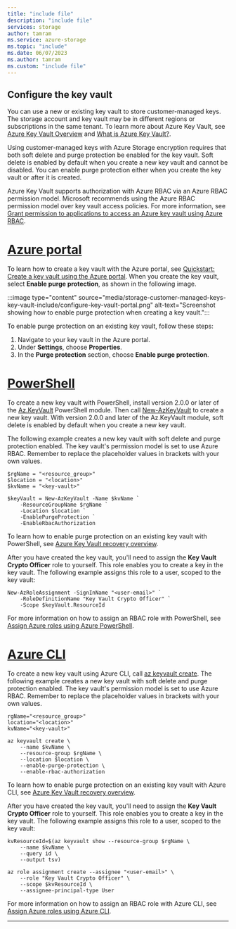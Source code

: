 ```yaml
---
title: "include file"
description: "include file"
services: storage
author: tamram
ms.service: azure-storage
ms.topic: "include"
ms.date: 06/07/2023
ms.author: tamram
ms.custom: "include file"
---
```


## Configure the key vault

You can use a new or existing key vault to store customer-managed keys. The storage account and key vault may be in different regions or subscriptions in the same tenant. To learn more about Azure Key Vault, see [Azure Key Vault Overview](../articles/key-vault/general/overview.md) and [What is Azure Key Vault?](../articles/key-vault/general/basic-concepts.md).

Using customer-managed keys with Azure Storage encryption requires that both soft delete and purge protection be enabled for the key vault. Soft delete is enabled by default when you create a new key vault and cannot be disabled. You can enable purge protection either when you create the key vault or after it is created.

Azure Key Vault supports authorization with Azure RBAC via an Azure RBAC permission model. Microsoft recommends using the Azure RBAC permission model over key vault access policies. For more information, see [Grant permission to applications to access an Azure key vault using Azure RBAC](../articles/key-vault/general/rbac-guide.md).

# [Azure portal](#tab/azure-portal)

To learn how to create a key vault with the Azure portal, see [Quickstart: Create a key vault using the Azure portal](../articles/key-vault/general/quick-create-portal.md). When you create the key vault, select **Enable purge protection**, as shown in the following image.

:::image type="content" source="media/storage-customer-managed-keys-key-vault-include/configure-key-vault-portal.png" alt-text="Screenshot showing how to enable purge protection when creating a key vault.":::

To enable purge protection on an existing key vault, follow these steps:

1. Navigate to your key vault in the Azure portal.
1. Under **Settings**, choose **Properties**.
1. In the **Purge protection** section, choose **Enable purge protection**.

# [PowerShell](#tab/azure-powershell)

To create a new key vault with PowerShell, install version 2.0.0 or later of the [Az.KeyVault](https://www.powershellgallery.com/packages/Az.KeyVault/2.0.0) PowerShell module. Then call [New-AzKeyVault](/powershell/module/az.keyvault/new-azkeyvault) to create a new key vault. With version 2.0.0 and later of the Az.KeyVault module, soft delete is enabled by default when you create a new key vault.

The following example creates a new key vault with soft delete and purge protection enabled. The key vault's permission model is set to use Azure RBAC. Remember to replace the placeholder values in brackets with your own values.

```azurepowershell
$rgName = "<resource_group>"
$location = "<location>"
$kvName = "<key-vault>"

$keyVault = New-AzKeyVault -Name $kvName `
    -ResourceGroupName $rgName `
    -Location $location `
    -EnablePurgeProtection `
    -EnableRbacAuthorization
```

To learn how to enable purge protection on an existing key vault with PowerShell, see [Azure Key Vault recovery overview](../articles/key-vault/general/key-vault-recovery.md?tabs=azure-powershell).

After you have created the key vault, you'll need to assign the **Key Vault Crypto Officer** role to yourself. This role enables you to create a key in the key vault. The following example assigns this role to a user, scoped to the key vault:

```azurepowershell
New-AzRoleAssignment -SignInName "<user-email>" `
    -RoleDefinitionName "Key Vault Crypto Officer" `
    -Scope $keyVault.ResourceId
```

For more information on how to assign an RBAC role with PowerShell, see [Assign Azure roles using Azure PowerShell](../articles/role-based-access-control/role-assignments-powershell.md).

# [Azure CLI](#tab/azure-cli)

To create a new key vault using Azure CLI, call [az keyvault create](/cli/azure/keyvault#az-keyvault-create). The following example creates a new key vault with soft delete and purge protection enabled. The key vault's permission model is set to use Azure RBAC. Remember to replace the placeholder values in brackets with your own values.

```azurecli
rgName="<resource_group>"
location="<location>"
kvName="<key-vault>"

az keyvault create \
    --name $kvName \
    --resource-group $rgName \
    --location $location \
    --enable-purge-protection \
    --enable-rbac-authorization
```

To learn how to enable purge protection on an existing key vault with Azure CLI, see [Azure Key Vault recovery overview](../articles/key-vault/general/key-vault-recovery.md?tabs=azure-cli).

After you have created the key vault, you'll need to assign the **Key Vault Crypto Officer** role to yourself. This role enables you to create a key in the key vault. The following example assigns this role to a user, scoped to the key vault:

```azurecli
kvResourceId=$(az keyvault show --resource-group $rgName \
    --name $kvName \
    --query id \
    --output tsv)

az role assignment create --assignee "<user-email>" \
    --role "Key Vault Crypto Officer" \
    --scope $kvResourceId \
    --assignee-principal-type User
```

For more information on how to assign an RBAC role with Azure CLI, see [Assign Azure roles using Azure CLI](../articles/role-based-access-control/role-assignments-cli.md).

---
